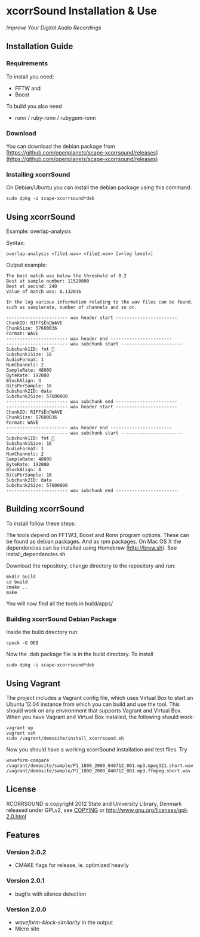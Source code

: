 xcorrSound Installation & Use
=============================
*Improve Your Digital Audio Recordings*

## Installation Guide

### Requirements

To install you need:

* FFTW and
* Boost

To build you also need

* ronn / ruby-ronn / rubygem-ronn

### Download

You can download the debian package from [https://github.com/openplanets/scape-xcorrsound/releases](https://github.com/openplanets/scape-xcorrsound/releases)

### Installing xcorrSound

On Debian/Ubuntu you can install the debian package using this command:

    sudo dpkg -i scape-xcorrsound*deb

## Using xcorrSound

Example: overlap-analysis

Syntax:

    overlap-analysis <file1.wav> <file2.wav> [v<log level>]

Output example:

    The best match was below the threshold of 0.2
    Best at sample number: 11520000
    Best at second: 240
    Value of match was: 0.132016

    In the log various information relating to the wav files can be found,
    such as samplerate, number of channels and so on.

    ----------------------- wav header start -----------------------
    ChunkID: RIFF$ËnWAVE
    ChunkSize: 57600036
    Format: WAVE
    ----------------------- wav header end -----------------------
    ----------------------- wav subchunk start -----------------------
    Subchunk1ID: fmt 
    Subchunk1Size: 16
    AudioFormat: 1
    NumChannels: 2
    SampleRate: 48000
    ByteRate: 192000
    BlockAlign: 4
    BitsPerSample: 16
    Subchunk2ID: data
    Subchunk2Size: 57600000
    ----------------------- wav subchunk end -----------------------
    ----------------------- wav header start -----------------------
    ChunkID: RIFF$ËnWAVE
    ChunkSize: 57600036
    Format: WAVE
    ----------------------- wav header end -----------------------
    ----------------------- wav subchunk start -----------------------
    Subchunk1ID: fmt 
    Subchunk1Size: 16
    AudioFormat: 1
    NumChannels: 2
    SampleRate: 48000
    ByteRate: 192000
    BlockAlign: 4
    BitsPerSample: 16
    Subchunk2ID: data
    Subchunk2Size: 57600000
    ----------------------- wav subchunk end -----------------------

## Building xcorrSound

To install follow these steps:

The tools depend on FFTW3, Boost and Ronn program options. These can be found as debian packages.
And as rpm packages. On Mac OS X the dependencies can be installed using
Homebrew (http://brew.sh). See install_dependencies.sh

Download the repository, change directory to the repository and run:

    mkdir build
    cd build
    cmake ..
    make

You will now find all the tools in build/apps/

### Building xcorrSound Debian Package

Inside the build directory run:

    cpack -G DEB

Now the .deb package file is in the build directory.
To install

    sudo dpkg -i scape-xcorrsound*deb


## Using Vagrant

The project includes a Vagrant config file, which uses Virtual Box to start an Ubuntu 12.04 instance from which you can build and use the tool. This should work on any environment that supports Vagrant and Virtual Box. When you have Vagrant and Virtual Box installed, the following should work:

    vagrant up
    vagrant ssh
    sudo /vagrant/demosite/install_xcorrsound.sh

Now you should have a working xcorrSound installation and test files. Try

    waveform-compare /vagrant/demosite/sample/P1_1800_2000_040712_001.mp3.mpeg321.short.wav /vagrant/demosite/sample/P1_1800_2000_040712_001.mp3.ffmpeg.short.wav

## License

XCORRSOUND is copyright 2012 State and University Library, Denmark
released under GPLv2, see [COPYING](https://github.com/openplanets/scape-xcorrsound/blob/master/COPYING) or http://www.gnu.org/licenses/gpl-2.0.html

## Features

### Version 2.0.2

* CMAKE flags for release, ie. optimized heavily

### Version 2.0.1

* bugfix with silence detection

### Version 2.0.0

* _waveform-block-similarity_ in the output
* Micro site


